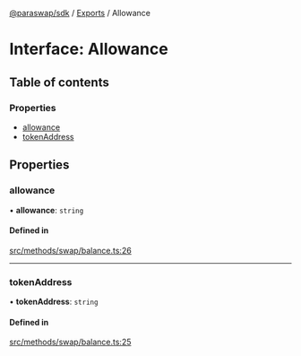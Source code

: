 [@paraswap/sdk](../README.md) / [Exports](../modules.md) / Allowance

# Interface: Allowance

## Table of contents

### Properties

- [allowance](Allowance.md#allowance)
- [tokenAddress](Allowance.md#tokenaddress)

## Properties

### allowance

• **allowance**: `string`

#### Defined in

[src/methods/swap/balance.ts:26](https://github.com/paraswap/paraswap-sdk-limit-orders/blob/feat/add-slippage-for-swap-and-limit-order-building/src/methods/swap/balance.ts#L26)

___

### tokenAddress

• **tokenAddress**: `string`

#### Defined in

[src/methods/swap/balance.ts:25](https://github.com/paraswap/paraswap-sdk-limit-orders/blob/feat/add-slippage-for-swap-and-limit-order-building/src/methods/swap/balance.ts#L25)
